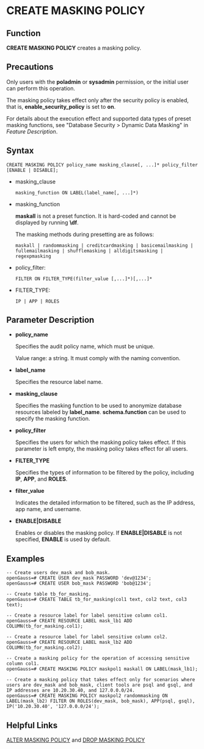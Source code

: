 # CREATE MASKING POLICY<a name="EN-US_TOPIC_0306525303"></a>

## Function<a name="section1163224811518"></a>

**CREATE MASKING POLICY**  creates a masking policy.

## Precautions<a name="en-us_topic_0059777586_s0bb17f15d73a4d978ef028b2686e0f7a"></a>

Only users with the  **poladmin**  or  **sysadmin**  permission, or the initial user can perform this operation.

The masking policy takes effect only after the security policy is enabled, that is,  **enable\_security\_policy**  is set to  **on**.

For details about the execution effect and supported data types of preset masking functions, see "Database Security \> Dynamic Data Masking" in  _Feature Description_.

## Syntax<a name="en-us_topic_0059777586_sa46c661c13834b8389614f75e47a3efa"></a>

```
CREATE MASKING POLICY policy_name masking_clause[, ...]* policy_filter [ENABLE | DISABLE];
```

-   masking\_clause

    ```
    masking_function ON LABEL(label_name[, ...]*)
    ```

-   masking\_function

    **maskall**  is not a preset function. It is hard-coded and cannot be displayed by running  **\\df**.

    The masking methods during presetting are as follows:

    ```
    maskall | randommasking | creditcardmasking | basicemailmasking | fullemailmasking | shufflemasking | alldigitsmasking | regexpmasking
    ```


-   policy\_filter:

    ```
    FILTER ON FILTER_TYPE(filter_value [,...]*)[,...]*
    ```


-   FILTER\_TYPE:

    ```
    IP | APP | ROLES
    ```


## Parameter Description<a name="section2852173114389"></a>

-   **policy\_name**

    Specifies the audit policy name, which must be unique.

    Value range: a string. It must comply with the naming convention.

-   **label\_name**

    Specifies the resource label name.

-   **masking\_clause**

    Specifies the masking function to be used to anonymize database resources labeled by  **label\_name**.  **schema.function**  can be used to specify the masking function.

-   **policy\_filter**

    Specifies the users for which the masking policy takes effect. If this parameter is left empty, the masking policy takes effect for all users.


-   **FILTER\_TYPE**

    Specifies the types of information to be filtered by the policy, including  **IP**,  **APP**, and  **ROLES**.

-   **filter\_value**

    Indicates the detailed information to be filtered, such as the IP address, app name, and username.


-   **ENABLE|DISABLE**

    Enables or disables the masking policy. If  **ENABLE|DISABLE**  is not specified,  **ENABLE**  is used by default.


## Examples<a name="section7854941155112"></a>

```
-- Create users dev_mask and bob_mask.
openGauss=# CREATE USER dev_mask PASSWORD 'dev@1234';
openGauss=# CREATE USER bob_mask PASSWORD 'bob@1234';

-- Create table tb_for_masking.
openGauss=# CREATE TABLE tb_for_masking(col1 text, col2 text, col3 text);

-- Create a resource label for label sensitive column col1.
openGauss=# CREATE RESOURCE LABEL mask_lb1 ADD COLUMN(tb_for_masking.col1);

-- Create a resource label for label sensitive column col2.
openGauss=# CREATE RESOURCE LABEL mask_lb2 ADD COLUMN(tb_for_masking.col2);

-- Create a masking policy for the operation of accessing sensitive column col1.
openGauss=# CREATE MASKING POLICY maskpol1 maskall ON LABEL(mask_lb1);

-- Create a masking policy that takes effect only for scenarios where users are dev_mask and bob_mask, client tools are psql and gsql, and IP addresses are 10.20.30.40, and 127.0.0.0/24.
openGauss=# CREATE MASKING POLICY maskpol2 randommasking ON LABEL(mask_lb2) FILTER ON ROLES(dev_mask, bob_mask), APP(psql, gsql), IP('10.20.30.40', '127.0.0.0/24');
```

## Helpful Links<a name="en-us_topic_0059778277_s4693856e1f6240dc98de7d6faf52f136"></a>

[ALTER MASKING POLICY](alter-masking-policy.md)  and  [DROP MASKING POLICY](drop-masking-policy.md)

